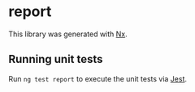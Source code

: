 # report

This library was generated with [Nx](https://nx.dev).

## Running unit tests

Run `ng test report` to execute the unit tests via [Jest](https://jestjs.io).
